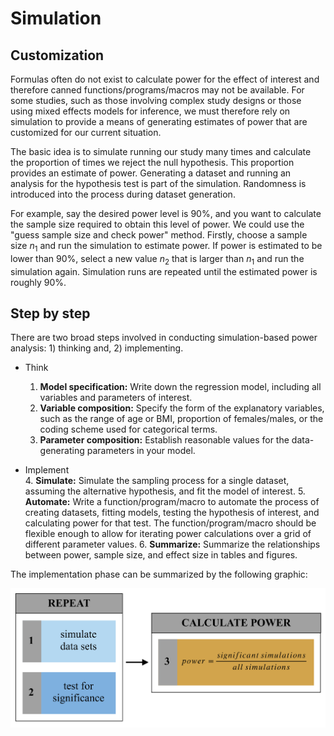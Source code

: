 
# Simulation

## Customization

Formulas often do not exist to calculate power for the effect of interest and therefore canned functions/programs/macros may not be available. For some studies, such as those involving complex study designs or those using mixed effects models for inference, we must therefore rely on simulation to provide a means of generating estimates of power that are customized for our current situation. 

The basic idea is to simulate running our study many times and calculate the proportion of times we reject the null hypothesis. This proportion provides an estimate of power. Generating a dataset and running an analysis for the hypothesis test is part of the simulation. Randomness is introduced into the process during dataset generation.

For example, say the desired power level is 90%, and you want to calculate the sample size required to obtain this level of power. We could use the "guess sample size and check power" method. Firstly, choose a sample size $n_1$ and run the simulation to estimate power. If power is estimated to be lower than 90%, select a new value $n_2$ that is larger than $n_1$ and run the simulation again. Simulation runs are repeated until the estimated power is roughly 90%.

## Step by step

There are two broad steps involved in conducting simulation-based power analysis: 1) thinking and, 2) implementing. 

- Think 
    1. **Model specification:** Write down the regression model, including all variables and parameters of interest.
    2. **Variable composition:** Specify the form of the explanatory variables, such as the range of age or BMI, proportion of females/males, or the coding scheme used for categorical terms.
    3. **Parameter composition:** Establish reasonable values for the data-generating parameters in your model.

- Implement  
    4. **Simulate:** Simulate the sampling process for a single dataset, assuming the alternative hypothesis, and fit the model of interest.
    5. **Automate:** Write a function/program/macro to automate the process of creating datasets, fitting models, testing the hypothesis of interest, and calculating power for that test. The function/program/macro should be flexible enough to allow for iterating power calculations over a grid of different parameter values.
    6. **Summarize:** Summarize the relationships between power, sample size, and effect size in tables and figures.

The implementation phase can be summarized by the following graphic:

![](images/powersim.png)
